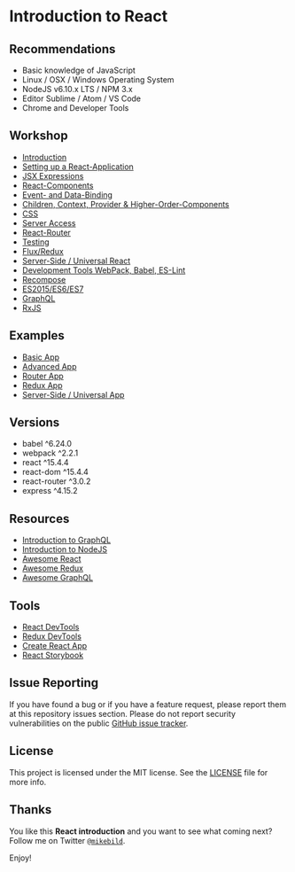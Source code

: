 # Introduction to React

## Recommendations

* Basic knowledge of JavaScript
* Linux / OSX / Windows Operating System
* NodeJS v6.10.x LTS / NPM 3.x
* Editor Sublime / Atom / VS Code
* Chrome and Developer Tools

## Workshop

* [Introduction](1-introduction.md)
* [Setting up a React-Application](2-setup.md)
* [JSX Expressions](3-jsx.md)
* [React-Components](4-react-components.md)
* [Event- and Data-Binding](5-event-bindings.md)
* [Children, Context, Provider & Higher-Order-Components](6-extended.md)
* [CSS](7-css.md)
* [Server Access](8-server-access.md)
* [React-Router](9-router.md)
* [Testing](10-testing.md)
* [Flux/Redux](11-redux.md)
* [Server-Side / Universal React](12-ssr.md)
* [Development Tools WebPack, Babel, ES-Lint](13-dev-tools.md)
* [Recompose](14-recompose.md)
* [ES2015/ES6/ES7](15-ecma.md)
* [GraphQL](16-graphql.md)
* [RxJS](17-rxjs.md)

## Examples

* [Basic App](examples/basic-app/README.md)
* [Advanced App](examples/advanced-app/README.md)
* [Router App](examples/router-app/README.md)
* [Redux App](examples/redux-app/README.md)
* [Server-Side / Universal App](examples/ssr-app/README.md)

## Versions

* babel ^6.24.0
* webpack ^2.2.1
* react ^15.4.4
* react-dom ^15.4.4
* react-router ^3.0.2
* express ^4.15.2

## Resources

* [Introduction to GraphQL](https://github.com/MikeBild/introduction-graphql)
* [Introduction to NodeJS](https://github.com/MikeBild/introduction-nodejs)
* [Awesome React](https://github.com/enaqx/awesome-react)
* [Awesome Redux](https://github.com/xgrommx/awesome-redux)
* [Awesome GraphQL](https://github.com/chentsulin/awesome-graphql)

## Tools

* [React DevTools](https://chrome.google.com/webstore/detail/react-developer-tools/fmkadmapgofadopljbjfkapdkoienihi)
* [Redux DevTools](https://chrome.google.com/webstore/detail/redux-devtools/lmhkpmbekcpmknklioeibfkpmmfibljd)
* [Create React App](https://github.com/facebookincubator/create-react-app)
* [React Storybook](https://getstorybook.io/)

## Issue Reporting

If you have found a bug or if you have a feature request, please report them at this repository issues section. Please do not report security vulnerabilities on the public [GitHub issue tracker](https://github.com/MikeBild/introduction-react/issues).

## License

This project is licensed under the MIT license. See the [LICENSE](LICENSE) file for more info.

## Thanks

You like this __React introduction__ and you want to see what coming next? Follow me on Twitter [`@mikebild`](https://twitter.com/mikebild).

Enjoy!